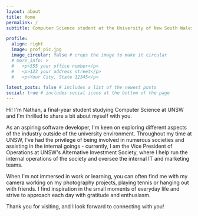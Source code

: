 ```yaml
---
layout: about
title: Home
permalink: /
subtitle: Computer Science student at the University of New South Wales.

profile:
  align: right
  image: prof_pic.jpg
  image_circular: false # crops the image to make it circular
  # more_info: >
  #   <p>555 your office number</p>
  #   <p>123 your address street</p>
  #   <p>Your City, State 12345</p>

latest_posts: false # includes a list of the newest posts
social: true # includes social icons at the bottom of the page
---
```


Hi! I'm Nathan, a final-year student studying Computer Science at UNSW and I'm thrilled to share a bit about myself with you.

As an aspiring software developer, I'm keen on exploring different aspects of the industry outside of the university environment. Throughout my time at UNSW, I've had the privilege of being involved in numerous societies and assisting in the internal goings - currently, I am the Vice President of Operations at UNSW's Alternative Investment Society, where I help run the internal operations of the society and oversee the internal IT and marketing teams.

When I'm not immersed in work or learning, you can often find me with my camera working on my photography projects, playing tennis or hanging out with friends. I find inspiration in the small moments of everyday life and strive to approach each day with gratitude and enthusiasm.

Thank you for visiting, and I look forward to connecting with you!